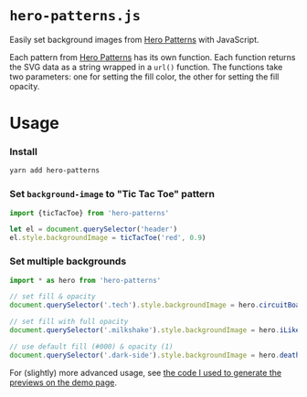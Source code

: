 # `hero-patterns.js`

Easily set background images from [Hero Patterns](http://heropatterns.com) with JavaScript.

Each pattern from [Hero Patterns](http://heropatterns.com) has its own function. Each function returns the SVG data as a string wrapped in a `url()` function. The functions take two parameters: one for setting the fill color, the other for setting the fill opacity.

# Usage

### Install

```sh
yarn add hero-patterns
```

### Set `background-image` to "Tic Tac Toe" pattern

```js
import {ticTacToe} from 'hero-patterns'

let el = document.querySelector('header')
el.style.backgroundImage = ticTacToe('red', 0.9)
```

### Set multiple backgrounds

```js
import * as hero from 'hero-patterns'

// set fill & opacity
document.querySelector('.tech').style.backgroundImage = hero.circuitBoard('#bada55', 0.5)

// set fill with full opacity
document.querySelector('.milkshake').style.backgroundImage = hero.iLikeFood('#c0ff33')

// use default fill (#000) & opacity (1)
document.querySelector('.dark-side').style.backgroundImage = hero.deathStar()
```

For (slightly) more advanced usage, see [the code I used to generate the previews on the demo page](./www/src/main.js).
